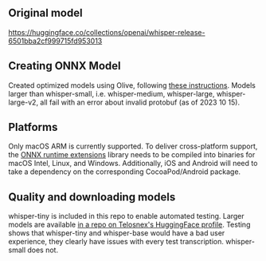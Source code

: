 ## Original model  
https://huggingface.co/collections/openai/whisper-release-6501bba2cf999715fd953013

## Creating ONNX Model
Created optimized models using Olive, following [these instructions](https://github.com/microsoft/Olive/tree/main/examples/whisper#whisper-optimization-using-ort-toolchain). Models larger than whisper-small, i.e. whisper-medium, whisper-large, whisper-large-v2, all fail with an error about invalid protobuf (as of 2023 10 15).

## Platforms
Only macOS ARM is currently supported.
To deliver cross-platform support, the [ONNX runtime extensions](https://github.com/microsoft/onnxruntime-extensions) library needs to be compiled into binaries for macOS Intel, Linux, and Windows. Additionally, iOS and Android will need to take a dependency on the corresponding CocoaPod/Android package.

## Quality and downloading models
whisper-tiny is included in this repo to enable automated testing.
Larger models are available [in a repo on Telosnex's HuggingFace profile](https://huggingface.co/telosnex/fonnx/tree/main).
Testing shows that whisper-tiny and whisper-base would have a bad user experience,
they clearly have issues with every test transcription. whisper-small does not.